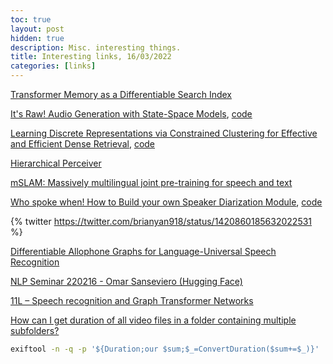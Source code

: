 ```yaml
---
toc: true
layout: post
hidden: true
description: Misc. interesting things.
title: Interesting links, 16/03/2022
categories: [links]
---
```


[Transformer Memory as a Differentiable Search Index](https://arxiv.org/abs/2202.06991)

[It's Raw! Audio Generation with State-Space Models](https://arxiv.org/abs/2202.09729),
[code](https://github.com/hazyresearch/state-spaces)

[Learning Discrete Representations via Constrained Clustering for Effective and Efficient Dense Retrieval](https://arxiv.org/abs/2110.05789),
[code](https://github.com/jingtaozhan/RepCONC)

[Hierarchical Perceiver](https://arxiv.org/abs/2202.10890)

[mSLAM: Massively multilingual joint pre-training for speech and text](https://arxiv.org/abs/2202.01374)

[Who spoke when! How to Build your own Speaker Diarization Module](https://medium.com/saarthi-ai/who-spoke-when-build-your-own-speaker-diarization-module-from-scratch-e7d725ee279),
[code](https://github.com/resemble-ai/Resemblyzer)

{% twitter https://twitter.com/brianyan918/status/1420860185632022531 %}

[Differentiable Allophone Graphs for Language-Universal Speech Recognition](https://arxiv.org/abs/2107.11628)

[NLP Seminar 220216 - Omar Sanseviero \(Hugging Face\)](https://www.youtube.com/watch?v=T2DUg7iFN5M)

[11L – Speech recognition and Graph Transformer Networks](https://www.youtube.com/watch?v=Of9s8epjflU)

[How can I get duration of all video files in a folder containing multiple subfolders?](https://askubuntu.com/questions/959520/how-can-i-get-duration-of-all-video-files-in-a-folder-containing-multiple-subfol)

```sh
exiftool -n -q -p '${Duration;our $sum;$_=ConvertDuration($sum+=$_)}' ./*.mp4| tail -n1
```


